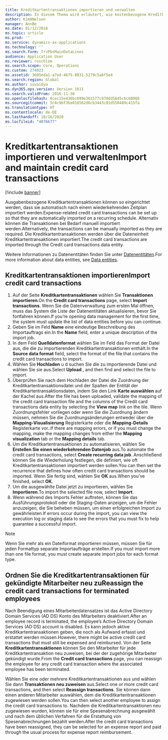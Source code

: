 ```yaml
---
title: Kreditkartentransaktionen importieren und verwalten
description: In diesem Thema wird erläutert, wie kostenbezogene Kreditkartentransaktionen importiert und verwaltet werden. Diese Transaktionen können so eingerichtet werden, dass sie automatisch nach einem wiederkehrenden Zeitplan importiert werden, oder sie können bei Bedarf manuell importiert werden.
author: KimANelson
manager: AnnBe
ms.date: 01/12/2018
ms.topic: article
ms.prod: ''
ms.service: dynamics-ax-applications
ms.technology: ''
ms.search.form: TrvPbsMainDataLines
audience: Application User
ms.reviewer: roschlom
ms.search.scope: Core, Operations
ms.custom: 274023
ms.assetid: 3605eda1-a7ed-4675-8031-5279c5a8f5e4
ms.search.region: Global
ms.author: suvaidya
ms.dyn365.ops.version: Version 1611
ms.search.validFrom: 2016-11-30
ms.openlocfilehash: 6cec15e436bc699e361577c970dd5845c6c68908
ms.sourcegitcommit: 5c4c9bf3ba018562d6cb3443c01d550489c415fa
ms.translationtype: HT
ms.contentlocale: de-DE
ms.lasthandoff: 10/16/2020
ms.locfileid: "4076677"
---
```

# <a name="import-and-maintain-credit-card-transactions"></a><span data-ttu-id="f7805-104">Kreditkartentransaktionen importieren und verwalten</span><span class="sxs-lookup"><span data-stu-id="f7805-104">Import and maintain credit card transactions</span></span>

[!include [banner](../includes/banner.md)]

<span data-ttu-id="f7805-105">Ausgabenbezogene Kreditkartentransaktionen können so eingerichtet werden, dass sie automatisch nach einem wiederkehrenden Zeitplan importiert werden.</span><span class="sxs-lookup"><span data-stu-id="f7805-105">Expense-related credit card transactions can be set up so that they are automatically imported on a recurring schedule.</span></span> <span data-ttu-id="f7805-106">Alternativ können die Transaktionen bei Bedarf manuell importiert werden.</span><span class="sxs-lookup"><span data-stu-id="f7805-106">Alternatively, the transactions can be manually imported as they are required.</span></span> <span data-ttu-id="f7805-107">Die Kreditkartentransaktionen werden über die Dateneinheit Kreditkartentransaktionen importiert.</span><span class="sxs-lookup"><span data-stu-id="f7805-107">The credit card transactions are imported through the Credit card transactions data entity.</span></span>

<span data-ttu-id="f7805-108">Weitere Informationen zu Datenentitäten finden Sie unter [Datenentitäten](https://docs.microsoft.com/dynamics365/fin-ops-core/dev-itpro/data-entities/data-entities).</span><span class="sxs-lookup"><span data-stu-id="f7805-108">For more information about data entities, see [Data entities](https://docs.microsoft.com/dynamics365/fin-ops-core/dev-itpro/data-entities/data-entities).</span></span>

## <a name="import-credit-card-transactions"></a><span data-ttu-id="f7805-109">Kreditkartentransaktionen importieren</span><span class="sxs-lookup"><span data-stu-id="f7805-109">Import credit card transactions</span></span>

1. <span data-ttu-id="f7805-110">Auf der Seite **Kreditkartentransaktionen** wählen Sie **Transaktionen importieren**.</span><span class="sxs-lookup"><span data-stu-id="f7805-110">On the **Credit card transactions** page, select **Import transactions**.</span></span> <span data-ttu-id="f7805-111">Wenn Sie die Datenverwaltung zum ersten Mal öffnen, muss das System die Liste der Datenentitäten aktualisieren, bevor Sie fortfahren können.</span><span class="sxs-lookup"><span data-stu-id="f7805-111">If you’re opening data management for the first time, the system must update the list of data entities before you can continue.</span></span>
2. <span data-ttu-id="f7805-112">Geben Sie im Feld **Name** eine eindeutige Beschreibung des Importauftrags ein.</span><span class="sxs-lookup"><span data-stu-id="f7805-112">In the **Name** field, enter a unique description of the import job.</span></span>
3. <span data-ttu-id="f7805-113">In dem Feld **Quelldatenformat** wählen Sie im Feld das Format der Datei aus, die die zu importierenden Kreditkartentransaktionen enthält.</span><span class="sxs-lookup"><span data-stu-id="f7805-113">In the **Source data format** field, select the format of the file that contains the credit card transactions to import.</span></span>
4. <span data-ttu-id="f7805-114">Wählen Sie **Hochladen** u d suchen Sie die zu importierende Datei und wählen Sie sie aus.</span><span class="sxs-lookup"><span data-stu-id="f7805-114">Select **Upload** , and then find and select the file to import.</span></span>
5. <span data-ttu-id="f7805-115">Überprüfen Sie nach dem Hochladen der Datei die Zuordnung der Kreditkartentransaktionsdatei und der Spalten der Entität der Kreditkartentransaktionsdaten, indem Sie den Link **Karte auswählen** auf der Kachel aus.</span><span class="sxs-lookup"><span data-stu-id="f7805-115">After the file has been uploaded, validate the mapping of the credit card transaction file and the columns of the Credit card transactions data entity by selecting the **View map** link on the tile.</span></span> <span data-ttu-id="f7805-116">Wenn Zuordnungsfehler vorliegen oder wenn Sie die Zuordnung ändern müssen, nehmen Sie die Zuordnungsänderungen entweder über die **Mapping-Visualisierung** Registerkarte oder die **Mapping-Details** Registerkarte vor..</span><span class="sxs-lookup"><span data-stu-id="f7805-116">If there are mapping errors, or if you must change the mapping, make the mapping changes from either the **Mapping visualization** tab or the **Mapping details** tab.</span></span>
6. <span data-ttu-id="f7805-117">Um die Kreditkartentransaktionen zu automatisieren, wählen Sie **Erstellen Sie einen wiederkehrenden Datenjob** aus.</span><span class="sxs-lookup"><span data-stu-id="f7805-117">To automate the credit card transactions, select **Create recurring data job**.</span></span> <span data-ttu-id="f7805-118">Anschließend können Sie die Wiederholung festlegen, die definiert, wie oft Kreditkartentransaktionen importiert werden sollen.</span><span class="sxs-lookup"><span data-stu-id="f7805-118">You can then set the recurrence that defines how often credit card transactions should be imported.</span></span> <span data-ttu-id="f7805-119">Wenn Sie fertig sind, wählen Sie **OK** aus.</span><span class="sxs-lookup"><span data-stu-id="f7805-119">When you’ve finished, select **OK**.</span></span>
7. <span data-ttu-id="f7805-120">Um die ausgewählte Datei jetzt zu importieren, wählen Sie **Importieren**.</span><span class="sxs-lookup"><span data-stu-id="f7805-120">To import the selected file now, select **Import**.</span></span>
8. <span data-ttu-id="f7805-121">Wenn während des Imports Fehler auftreten, können Sie das Ausführungsprotokoll oder die Staging-Daten anzeigen, um die Fehler anzuzeigen, die Sie beheben müssen, um einen erfolgreichen Import zu gewährleisten.</span><span class="sxs-lookup"><span data-stu-id="f7805-121">If errors occur during the import, you can view the execution log or staging data to see the errors that you must fix to help guarantee a successful import.</span></span>

> [!NOTE]
> <span data-ttu-id="f7805-122">Wenn Sie mehr als ein Dateiformat importieren müssen, müssen Sie für jeden Formattyp separate Importaufträge erstellen.</span><span class="sxs-lookup"><span data-stu-id="f7805-122">If you must import more than one file format, you must create separate import jobs for each format type.</span></span>

## <a name="reassign-the-credit-card-transactions-for-terminated-employees"></a><span data-ttu-id="f7805-123">Ordnen Sie die Kreditkartentransaktionen für gekündigte Mitarbeiter neu zu</span><span class="sxs-lookup"><span data-stu-id="f7805-123">Reassign the credit card transactions for terminated employees</span></span>

<span data-ttu-id="f7805-124">Nach Beendigung eines Mitarbeiterdatensatzes ist das Active Directory Domain Services (AD DS) Konto des Mitarbeiters deaktiviert.</span><span class="sxs-lookup"><span data-stu-id="f7805-124">After an employee record is terminated, the employee’s Active Directory Domain Services (AD DS) account is disabled.</span></span> <span data-ttu-id="f7805-125">Es kann jedoch aktive Kreditkartentransaktionen geben, die noch als Aufwand erfasst und erstattet werden müssen.</span><span class="sxs-lookup"><span data-stu-id="f7805-125">However, there might be active credit card transactions that must still be expensed and reimbursed.</span></span> <span data-ttu-id="f7805-126">Von der Seite **Kreditkartentransaktionen** können Sie den Mitarbeiter für jede Kreditkartentransaktion neu zuweisen, bei der der zugehörige Mitarbeiter gekündigt wurde.</span><span class="sxs-lookup"><span data-stu-id="f7805-126">From the **Credit card transactions** page, you can reassign the employee for any credit card transaction where the associated employee has been terminated.</span></span>

<span data-ttu-id="f7805-127">Wählen Sie eine oder mehrere Kreditkartentransaktionen aus und wählen Sie dann **Transaktionen neu zuweisen** aus.</span><span class="sxs-lookup"><span data-stu-id="f7805-127">Select one or more credit card transactions, and then select **Reassign transactions**.</span></span> <span data-ttu-id="f7805-128">Sie können dann einen anderen Mitarbeiter auswählen, dem die Kreditkartentransaktionen zugewiesen werden sollen.</span><span class="sxs-lookup"><span data-stu-id="f7805-128">You can then select another employee to assign the credit card transactions to.</span></span> <span data-ttu-id="f7805-129">Nachdem die Kreditkartentransaktionen neu zugewiesen wurden, können sie für eine Spesenabrechnung ausgewählt und nach dem üblichen Verfahren für die Erstattung von Spesenabrechnungen bezahlt werden.</span><span class="sxs-lookup"><span data-stu-id="f7805-129">After the credit card transactions have been reassigned, they can be selected for an expense report and paid through the usual process for expense report reimbursement.</span></span>
